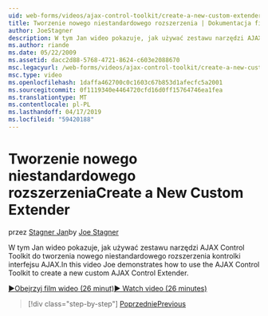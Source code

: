 ```yaml
---
uid: web-forms/videos/ajax-control-toolkit/create-a-new-custom-extender
title: Tworzenie nowego niestandardowego rozszerzenia | Dokumentacja firmy Microsoft
author: JoeStagner
description: W tym Jan wideo pokazuje, jak używać zestawu narzędzi AJAX Control Toolkit do tworzenia nowego niestandardowego rozszerzenia kontrolki interfejsu AJAX.
ms.author: riande
ms.date: 05/22/2009
ms.assetid: dacc2d88-5768-4721-8624-c603e2088670
msc.legacyurl: /web-forms/videos/ajax-control-toolkit/create-a-new-custom-extender
msc.type: video
ms.openlocfilehash: 1daffa462700c0c1603c67b853d1afecfc5a2001
ms.sourcegitcommit: 0f1119340e4464720cfd16d0ff15764746ea1fea
ms.translationtype: MT
ms.contentlocale: pl-PL
ms.lasthandoff: 04/17/2019
ms.locfileid: "59420188"
---
```

# <a name="create-a-new-custom-extender"></a><span data-ttu-id="bb488-103">Tworzenie nowego niestandardowego rozszerzenia</span><span class="sxs-lookup"><span data-stu-id="bb488-103">Create a New Custom Extender</span></span>

<span data-ttu-id="bb488-104">przez [Stagner Jan](https://github.com/JoeStagner)</span><span class="sxs-lookup"><span data-stu-id="bb488-104">by [Joe Stagner](https://github.com/JoeStagner)</span></span>

<span data-ttu-id="bb488-105">W tym Jan wideo pokazuje, jak używać zestawu narzędzi AJAX Control Toolkit do tworzenia nowego niestandardowego rozszerzenia kontrolki interfejsu AJAX.</span><span class="sxs-lookup"><span data-stu-id="bb488-105">In this video Joe demonstrates how to use the AJAX Control Toolkit to create a new custom AJAX Control Extender.</span></span>

[<span data-ttu-id="bb488-106">&#9654;Obejrzyj film wideo (26 minut)</span><span class="sxs-lookup"><span data-stu-id="bb488-106">&#9654; Watch video (26 minutes)</span></span>](https://channel9.msdn.com/Blogs/ASP-NET-Site-Videos/create-a-new-custom-extender)

> [!div class="step-by-step"]
> [<span data-ttu-id="bb488-107">Poprzednie</span><span class="sxs-lookup"><span data-stu-id="bb488-107">Previous</span></span>](editor-control-custom.md)
